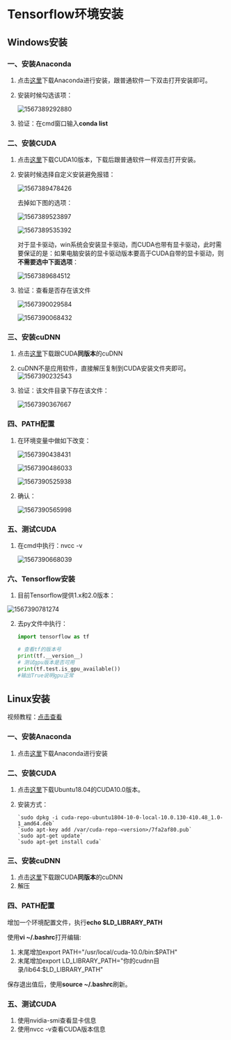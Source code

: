 # Tensorflow环境安装

## Windows安装

### 一、安装Anaconda

1. 点击[这里](https://www.anaconda.com/distribution/)下载Anaconda进行安装，跟普通软件一下双击打开安装即可。

2. 安装时候勾选该项：

   ![1567389292880](Tensorflow环境安装.assets/1567389292880.png)

3. 验证：在cmd窗口输入**conda list**

### 二、安装CUDA

1. 点击[这里](https://developer.nvidia.com/cuda-10.0-download-archive?target_os=Windows&target_arch=x86_64&target_version=10&target_type=exelocal)下载CUDA10版本，下载后跟普通软件一样双击打开安装。

2. 安装时候选择自定义安装避免报错：

   ![1567389478426](Tensorflow环境安装.assets/1567389478426.png)

   去掉如下图的选项：

   ![1567389523897](Tensorflow环境安装.assets/1567389523897.png)

   ![1567389535392](Tensorflow环境安装.assets/1567389535392.png)

   对于显卡驱动，win系统会安装显卡驱动，而CUDA也带有显卡驱动，此时需要保证的是：如果电脑安装的显卡驱动版本要高于CUDA自带的显卡驱动，则**不需要选中下面选项**：

   ![1567389684512](Tensorflow环境安装.assets/1567389684512.png)

3. 验证：查看是否存在该文件
   
   ![1567390029584](Tensorflow环境安装.assets/1567390029584.png)
   
   ![1567390068432](Tensorflow环境安装.assets/1567390068432.png)

### 三、安装cuDNN

1. 点击[这里](https://developer.nvidia.com/rdp/cudnn-archive)下载跟CUDA**同版本**的cuDNN

2. cuDNN不是应用软件，直接解压复制到CUDA安装文件夹即可。
    ![1567390232543](Tensorflow环境安装.assets/1567390232543.png)

3. 验证：该文件目录下存在该文件：

   ![1567390367667](Tensorflow环境安装.assets/1567390367667.png)

   

### 四、PATH配置

1. 在环境变量中做如下改变：

   ![1567390438431](Tensorflow环境安装.assets/1567390438431.png)

   ![1567390486033](Tensorflow环境安装.assets/1567390486033.png)

   ![1567390525938](Tensorflow环境安装.assets/1567390525938.png)

2. 确认：

   ![1567390565998](Tensorflow环境安装.assets/1567390565998.png)

### 五、测试CUDA

1. 在cmd中执行：nvcc -v

   ![1567390668039](Tensorflow环境安装.assets/1567390668039.png)

### 六、Tensorflow安装

1. 目前Tensorflow提供1.x和2.0版本：

![1567390781274](Tensorflow环境安装.assets/1567390781274.png)

2. 去py文件中执行：

   ```python
   import tensorflow as tf
   
   # 查看tf的版本号
   print(tf.__version__)
   # 测试gpu版本是否可用
   print(tf.test.is_gpu_available())
   #输出True说明gpu正常
   ```

   

## Linux安装

视频教程：[点击查看](https://www.bilibili.com/video/av65509202/?p=7)

### 一、安装Anaconda

1. 点击[这里](https://www.anaconda.com/distribution/)下载Anaconda进行安装

### 二、安装CUDA

1. 点击[这里](https://developer.nvidia.com/cuda-10.0-download-archive?target_os=Linux&target_arch=x86_64&target_distro=Ubuntu&target_version=1804&target_type=deblocal)下载Ubuntu18.04的CUDA10.0版本。

2. 安装方式：

   ```shell
   `sudo dpkg -i cuda-repo-ubuntu1804-10-0-local-10.0.130-410.48_1.0-1_amd64.deb`
   `sudo apt-key add /var/cuda-repo-<version>/7fa2af80.pub`
   `sudo apt-get update`
   `sudo apt-get install cuda`
   ```

   

### 三、安装cuDNN

1. 点击[这里](https://developer.nvidia.com/rdp/cudnn-archive)下载跟CUDA**同版本**的cuDNN
2. 解压

### 四、PATH配置

增加一个环境配置文件，执行**echo $LD_LIBRARY_PATH**

使用**vi ~/.bashrc**打开编辑:

1. 末尾增加export PATH="/usr/local/cuda-10.0/bin:$PATH"
2. 末尾增加export LD_LIBRARY_PATH="你的cudnn目录/lib64:$LD_LIBRARY_PATH"

保存退出值后，使用**source ~/.bashrc**刷新。

### 五、测试CUDA

1. 使用nvidia-smi查看显卡信息
2. 使用nvcc -v查看CUDA版本信息